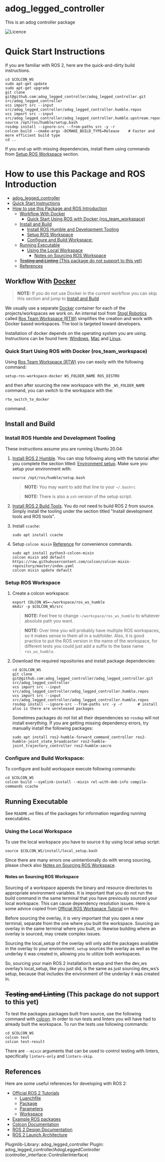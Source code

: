adog_legged_controller
==========================================

This is an adog controller package

![Licence](https://img.shields.io/badge/License-Apache-2.0-blue.svg)

# Quick Start Instructions

If you are familiar with ROS 2, here are the quick-and-dirty build instructions.

  ```
  cd $COLCON_WS
  sudo apt-get update
  sudo apt-get upgrade
  git clone git@github.com:adog_legged_controller/adog_legged_controller.git src/adog_legged_controller
  vcs import src --input src/adog_legged_controller/adog_legged_controller.humble.repos
  vcs import src --input src/adog_legged_controller/adog_legged_controller.humble.upstream.repos
  source /opt/ros/humble/setup.bash
  rosdep install --ignore-src --from-paths src -y -r
  colcon build --cmake-args -DCMAKE_BUILD_TYPE=Release    # Faster and more efficient build type
  cd ..
  ```
If you end up with missing dependencies, install them using commands from [Setup ROS Workspace](#setup-ros-workspace) section.

# How to use this Package and ROS Introduction

- [adog\_legged\_controller](#adog_legged_controller)
- [Quick Start Instructions](#quick-start-instructions)
- [How to use this Package and ROS Introduction](#how-to-use-this-package-and-ros-introduction)
  - [Workflow With Docker](#workflow-with-docker)
    - [Quick Start Using ROS with Docker (ros\_team\_workspace)](#quick-start-using-ros-with-docker-ros_team_workspace)
  - [Install and Build](#install-and-build)
    - [Install ROS Humble and Development Tooling](#install-ros-humble-and-development-tooling)
    - [Setup ROS Workspace](#setup-ros-workspace)
    - [Configure and Build Workspace:](#configure-and-build-workspace)
  - [Running Executable](#running-executable)
    - [Using the Local Workspace](#using-the-local-workspace)
      - [Notes on Sourcing ROS Workspace](#notes-on-sourcing-ros-workspace)
  - [~~Testing and Linting~~ (This package do not support to this yet)](#testing-and-linting-this-package-do-not-support-to-this-yet)
  - [References](#references)

## Workflow With [Docker](https://docs.docker.com/)

> **NOTE:** If you do not use Docker in the current workflow you can skip this section and jump to [Install and Build](#install-and-build)

We usually use a separate [Docker](https://docs.docker.com/) container for each of the projects/workspaces we work on.
An internal tool from [Stogl Robotics](https://stoglrobotics.de) called [Ros Team Workspace (RTW)](https://rtw.stoglrobotics.de) simplifies the creation and work with  Docker based workspaces.
The tool is targeted toward developers.

Installation of docker depends on the operating system you are using. Instructions can be found here: [Windows](https://docs.docker.com/desktop/install/windows-install/), [Mac](https://docs.docker.com/desktop/install/mac-install/) and [Linux](https://docs.docker.com/desktop/install/linux-install/).

### Quick Start Using ROS with Docker (ros_team_workspace)

Using [Ros Team Workspace (RTW)](https://rtw.stoglrobotics.de) you can easily with the following command:
```
setup-ros-workspace-docker WS_FOLDER_NAME ROS_DISTRO
```
and then after sourcing the new workspace with the `_WS_FOLDER_NAME` command, you can switch to the workspace with the:
```
rtw_switch_to_docker
```
command.

## Install and Build

### Install ROS Humble and Development Tooling

These instructions assume you are running Ubuntu 20.04:

1. [Install ROS 2 Humble](https://index.ros.org/doc/ros2/Installation/Humble/Linux-Install-Debians/).
   You can stop following along with the tutorial after you complete the section titled: [Environment setup](https://index.ros.org/doc/ros2/Installation/Humble/Linux-Install-Debians/#environment-setup).
   Make sure you setup your environment with:
   ```
   source /opt/ros/humble/setup.bash
   ```

   > **NOTE:** You may want to add that line to your `~/.bashrc`

   > **NOTE:** There is also a `zsh` version of the setup script.

1. [Install ROS 2 Build Tools](https://index.ros.org/doc/ros2/Installation/Humble/Linux-Development-Setup/#install-development-tools-and-ros-tools).
   You do not need to build ROS 2 from source.
   Simply install the tooling under the section titled "Install development tools and ROS tools".

1. Install `ccache`:
   ```
   sudo apt install ccache
   ```

1. Setup `colcon mixin` [Reference](https://github.com/colcon/colcon-mixin-repository) for convenience commands.
   ```
   sudo apt install python3-colcon-mixin
   colcon mixin add default https://raw.githubusercontent.com/colcon/colcon-mixin-repository/master/index.yaml
   colcon mixin update default
   ```

### Setup ROS Workspace

1. Create a colcon workspace:
   ```
   export COLCON_WS=~/workspace/ros_ws_humble
   mkdir -p $COLCON_WS/src
   ```

   > **NOTE:** Feel free to change `~/workspace/ros_ws_humble` to whatever absolute path you want.

   > **NOTE:** Over time you will probably have multiple ROS workspaces, so it makes sense to them all in a subfolder.
     Also, it is good practice to put the ROS version in the name of the workspace, for different tests you could just add a suffix to the base name `ros_ws_humble`.

1. Download the required repositories and install package dependencies:
   ```
   cd $COLCON_WS
   git clone git@github.com:adog_legged_controller/adog_legged_controller.git src/adog_legged_controller
   vcs import src --input src/adog_legged_controller/adog_legged_controller.humble.repos
   vcs import src --input src/adog_legged_controller/adog_legged_controller.humble.repos
   rosdep install --ignore-src --from-paths src -y -r       # install also is there are unreleased packages
   ```

   Sometimes packages do not list all their dependencies so `rosdep` will not install everything.
   If you are getting missing dependency errors, try manually install the following packages:
   ```
   sudo apt install ros2-humble-forward_command_controller ros2-humble-joint_state_broadcaster ros2-humble-joint_trajectory_controller ros2-humble-xacro
   ```

### Configure and Build Workspace:
To configure and build workspace execute following commands:
  ```
  cd $COLCON_WS
  colcon build --symlink-install --mixin rel-with-deb-info compile-commands ccache
  ```

## Running Executable

See `README.md` files of the packages for information regarding running executables.

<Add here some concrete data about current repository>

### Using the Local Workspace

To use the local workspace you have to source it by using local setup script:
  ```
  source $COLCON_WS/install/local_setup.bash
  ```
Since there are many errors one unintentionally do with wrong sourcing, please check also [Notes on Sourcing ROS Workspace](#notes-on-sourcing-ros-workspace).

#### Notes on Sourcing ROS Workspace

Sourcing of a workspace appends the binary and resource directories to appropriate environment variables.
It is important that you do not run the build command in the same terminal that you have previously sourced your local workspace.
This can cause dependency resolution issues.
Here is some advice copied from [Official ROS Workspace Tutorial](https://index.ros.org/doc/ros2/Tutorials/Workspace/Creating-A-Workspace/) on this:

Before sourcing the overlay, it is very important that you open a new terminal, separate from the one where you built the workspace.
Sourcing an overlay in the same terminal where you built, or likewise building where an overlay is sourced, may create complex issues.

Sourcing the local_setup of the overlay will only add the packages available in the overlay to your environment.
`setup` sources the overlay as well as the underlay it was created in, allowing you to utilize both workspaces.

So, sourcing your main ROS 2 installation’s setup and then the dev_ws overlay’s local_setup, like you just did, is the same as just sourcing dev_ws’s setup, because that includes the environment of the underlay it was created in.


## ~~Testing and Linting~~ (This package do not support to this yet)

To test the packages packages built from source, use the following command with [colcon](https://colcon.readthedocs.io/en/released/).
In order to run tests and linters you will have had to already built the workspace.
To run the tests use following commands:
  ```
  cd $COLCON_WS
  colcon test
  colcon test-result
  ```

There are `--mixin` arguments that can be used to control testing with linters, specifically `linters-only` and `linters-skip`.

## References

Here are some useful references for developing with ROS 2:

 - [Official ROS 2 Tutorials](https://index.ros.org/doc/ros2/Tutorials/)
   * [Luanchfile](https://index.ros.org/doc/ros2/Tutorials/Launch-Files/Creating-Launch-Files/)
   * [Package](https://index.ros.org/doc/ros2/Tutorials/Creating-Your-First-ROS2-Package/)
   * [Parameters](https://index.ros.org/doc/ros2/Tutorials/Parameters/Understanding-ROS2-Parameters/)
   * [Workspace](https://index.ros.org/doc/ros2/Tutorials/Workspace/Creating-A-Workspace/)
 - [Example ROS packages](https://github.com/ros2/examples)
 - [Colcon Documentation](https://colcon.readthedocs.io/en/released/#)
 - [ROS 2 Design Documentation](https://design.ros2.org/)
 - [ROS 2 Launch Architecture](https://github.com/ros2/launch/blob/master/launch/doc/source/architecture.rst)

Pluginlib-Library: adog_legged_controller
Plugin: adog_legged_controller/AdogLeggedController (controller_interface::ControllerInterface)
